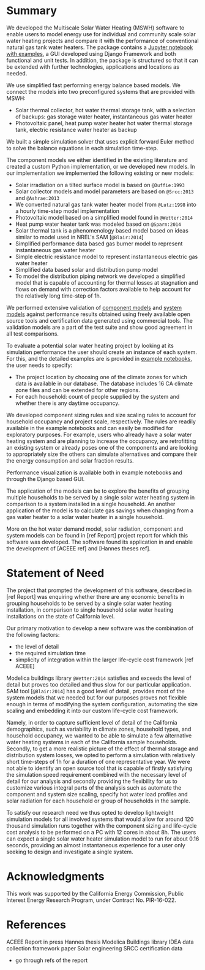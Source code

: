 <!-- ---
title: 'Multiscale Solar Water Heating'
tags:
  - Python
  - system
  - component
  - simulation
  - solar thermal water heating
  - solar electric water heating
  - heat pump water heating
  - natural gas water heating
  - photovoltaic
  - flat plate solar collector
  - evacuated tubes solar collector
  - hot water demand
  - solar radiation
  - thermal storage
  - solar water heating
authors:
  - name: Milica Grahovac^[corresponding author]
    orcid: @milicag
    affiliation: "1"
  - name: Hannes Gerhart^[at the time of code creation was at affiliation 1, now is at affiliation 2]
    affiliation: "1, 2"
  - name: Robert Hosbach
    affiliation: "1"
  - name: Katie Coughlin
    affiliation: "1"
  - name: Vagelis Vossos
    affiliation: "1"
  - name: Mohan Ganeshalingam
    affiliation: "1"

affiliations:
  - name: Lawrence Berkeley National Laboratory, Berkeley, CA
    index: 1
  - name: Cloudflare
    index: 2
--- -->


# Summary

We developed the Multiscale Solar Water Heating (MSWH) software to enable users to model energy use for individual and community scale solar water heating projects and compare it with the performance of conventional natural gas tank water heaters. The package contains a [Jupyter notebook with examples](https://github.com/LBNL-ETA/MSWH/blob/master/scripts/MSWH%20System%20Tool.ipynb), a GUI developed using Django Framework and both functional and unit tests. In addition, the package is structured so that it can be extended with further technologies, applications and locations as needed.

We use simplified fast performing energy balance based models. We connect the models into two preconfigured systems that are provided with MSWH:
* Solar thermal collector, hot water thermal storage tank, with a selection of backups: gas storage water heater, instantaneous gas water heater
* Photovoltaic panel, heat pump water heater hot water thermal storage tank, electric resistance water heater as backup

We built a simple simulation solver that uses explicit forward Euler method to solve the balance equations in each simulation time-step.

The component models we either identified in the existing literature and created a custom Python implementation, or we developed new models. In our implementation we implemented the following existing or new models:
* Solar irradiation on a tilted surface model is based on `@Duffie:1993`
* Solar collector models and model parameters are based on `@Srcc:2013` and `@Ashrae:2013`
* We converted natural gas tank water heater model from `@Lutz:1998` into a hourly time-step model implementation
* Photovoltaic model based on a simplified model found in `@Wetter:2014`
* Heat pump water heater tank was modeled based on `@Sparn:2014`
* Solar thermal tank is a phenomenology based model based on ideas similar to model used in NREL's SAM [`@Blair:2014`]
* Simplified performance data based gas burner model to represent instantaneous gas water heater
* Simple electric resistance model to represent instantaneous electric gas
water heater
* Simplified data based solar and distribution pump model
* To model the distribution piping network we developed a simplified model that is capable of accounting for thermal losses at stagnation and flows on demand with correction factors available to help account for the relatively long time-step of 1h.

We performed extensive validation of [component models](https://github.com/LBNL-ETA/MSWH/blob/master/mswh/system/tests/test_components.py) and [system models](https://github.com/LBNL-ETA/MSWH/blob/master/mswh/system/tests/test_models.py) against performance results obtained using freely available open source tools and certification data generated using commercial tools. The validation models are a part of the test suite and show good agreement in all test comparisons.

To evaluate a potential solar water heating project by looking at its simulation performance the user should create an instance of each system. For this, and the detailed examples are is provided in [example notebooks](https://github.com/LBNL-ETA/MSWH/tree/master/scripts), the user needs to specify:
* The project location by choosing one of the climate zones for which data is available in our database. The database includes 16 CA climate zone files and can be extended for other regions.
* For each household: count of people supplied by the system and whether there is any daytime occupancy.

We developed component sizing rules and size scaling rules to account for household occupancy and project scale, respectively. The rules are readily available in the example notebooks and can easily be modified for exploratory purposes. For example,  users who already have a solar water heating system and are planning to increase the occupancy, are retrofitting an existing system or already poses one of the components and are looking to appropriately size the others can simulate alternatives and compare their the energy consumption and solar fraction results.

Performance visualization is available both in example notebooks and through
the Django based GUI.

The application of the models can be to explore the benefits of grouping multiple households to be served by a single solar water heating system in comparison to a system installed in a single household. An another application of the model is to calculate gas savings when changing from a gas water heater to a solar water heater in a single household.

More on the hot water demand model, solar radiation, component and system models can be found in [ref Report] project report for which this software was developed. The software found its application in and enable the development of [ACEEE ref] and [Hannes theses ref].

# Statement of Need

The project that prompted the development of this software, described in [ref Report] was enquiring whether there are any economic benefits in grouping households to be served by a single solar water heating installation, in comparison to single household solar water heating installations on the state of California level.

Our primary motivation to develop a new software was the combination of the following factors:
* the level of detail
* the required simulation time
* simplicity of integration within the larger life-cycle cost framework [ref ACEEE]

Modelica buildings library `@Wetter:2014` satisfies and exceeds the level of detail but proves too detailed and thus slow for our particular application. SAM tool [`@Blair:2014`] has a good level of detail, provides most of the system models that we needed but for our purposes proves not flexible enough in terms of modifying the system configuration, automating the size scaling and embedding it into our custom life-cycle cost framework.

Namely, in order to capture sufficient level of detail of the California demographics, such as variability in climate zones, household types, and household occupancy, we wanted to be able to simulate a few alternative water heating systems in each of the California sample households. Secondly, to get a more realistic picture of the effect of thermal storage and distribution system losses, we opted to perform a simulation with relatively short time-steps of 1h for a duration of one representative year. We were not able to identify an open source tool that is capable of firstly satisfying the simulation speed requirement combined with the necessary level of detail for our analysis and secondly providing the flexibility for us to customize various integral parts of the analysis such as automate the component and system size scaling, specify hot water load profiles and solar radiation for each household or group of households in the sample.

To satisfy our research need we thus opted to develop lightweight simulation models for all involved systems that would allow for around 120 thousand simulation runs together with the component sizing and life-cycle cost analysis to be performed on a PC with 12 cores in about 8h. The users can expect a single solar water heater simulation model to run for about 0.16 seconds, providing an almost instantaneous experience for a user only seeking to design and investigate a single system.

# Acknowledgments

This work was supported by the California Energy Commission, Public Interest Energy Research Program, under Contract No. PIR-16-022.

# References

ACEEE
Report in press
Hannes thesis
Modelica Buildings library
IDEA data collection framework paper
Solar engineering
SRCC certification data


- go through refs of the report
